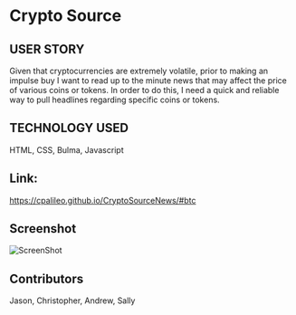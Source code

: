 # Crypto Source

## USER STORY

Given that cryptocurrencies are extremely volatile, prior to making an impulse buy I want to read up to the minute news that may affect the price of various coins or tokens. In order to do this, I need a quick and reliable way to pull headlines regarding specific coins or tokens.

## TECHNOLOGY USED

HTML, CSS, Bulma, Javascript

## Link:

https://cpalileo.github.io/CryptoSourceNews/#btc

## Screenshot

![ScreenShot](https://github.com/goingblindbro/CryptoSource/blob/1fa44f30c99f9c07dbea791e67d18d196da500cb/Screen%20Shot%202022-02-10%20at%206.51.43%20PM.png)

## Contributors

Jason, Christopher, Andrew, Sally
